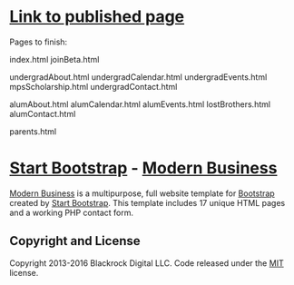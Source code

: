 # [Link to published page](https://umnbetapi.github.io/)

Pages to finish:

index.html 
joinBeta.html 

undergradAbout.html 
undergradCalendar.html 
undergradEvents.html 
mpsScholarship.html 
undergradContact.html 
 
alumAbout.html 
alumCalendar.html 
alumEvents.html 
lostBrothers.html 
alumContact.html 
 
parents.html 



# [Start Bootstrap](http://startbootstrap.com/) - [Modern Business](http://startbootstrap.com/template-overviews/modern-business/)

[Modern Business](http://startbootstrap.com/template-overviews/modern-business/) is a multipurpose, full website template for [Bootstrap](http://getbootstrap.com/) created by [Start Bootstrap](http://startbootstrap.com/). This template includes 17 unique HTML pages and a working PHP contact form.



## Copyright and License

Copyright 2013-2016 Blackrock Digital LLC. Code released under the [MIT](https://github.com/BlackrockDigital/startbootstrap-modern-business/blob/gh-pages/LICENSE) license.
